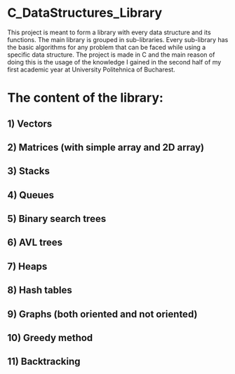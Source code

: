 # C_DataStructures_Library
This project is meant to form a library with every data structure and its functions. The main library is grouped in sub-libraries. Every sub-library has the basic algorithms for any problem that can be faced while using a specific data structure. The project is made in C and the main reason of doing this is the usage of the knowledge I gained in the second half of my first academic year at University Politehnica of Bucharest.

# The content of the library:
## 1) Vectors
## 2) Matrices (with simple array and 2D array)
## 3) Stacks
## 4) Queues
## 5) Binary search trees
## 6) AVL trees
## 7) Heaps
## 8) Hash tables
## 9) Graphs (both oriented and not oriented)
## 10) Greedy method
## 11) Backtracking
